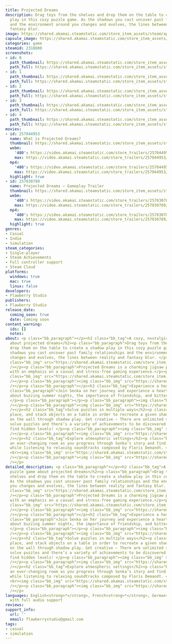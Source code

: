 ```yaml
---
title: Projected Dreams
description: Drag toys from the shelves and drop them on the table to create a shadow
  play in this cozy puzzle game. As the shadows you cast uncover past family relationships
  and the environment around you changes and evolves, the lines between reality and
  fantasy blur.
image: https://shared.akamai.steamstatic.com/store_item_assets/steam/apps/2318800/header.jpg?t=1732378426
capsule_image: https://shared.akamai.steamstatic.com/store_item_assets/steam/apps/2318800/c3507f6f9c4c7e57e8ffad80ade8c7f34ff10362/capsule_231x87.jpg?t=1732378426
categories: game
steamid: 2318800
screenshots:
- id: 0
  path_thumbnail: https://shared.akamai.steamstatic.com/store_item_assets/steam/apps/2318800/ss_f7407c08e491e44250b3f45270d81a02091f8a2c.600x338.jpg?t=1732378426
  path_full: https://shared.akamai.steamstatic.com/store_item_assets/steam/apps/2318800/ss_f7407c08e491e44250b3f45270d81a02091f8a2c.1920x1080.jpg?t=1732378426
- id: 1
  path_thumbnail: https://shared.akamai.steamstatic.com/store_item_assets/steam/apps/2318800/ss_c4ee74bf57a56c99fe0ac23a27a012ba0cde65eb.600x338.jpg?t=1732378426
  path_full: https://shared.akamai.steamstatic.com/store_item_assets/steam/apps/2318800/ss_c4ee74bf57a56c99fe0ac23a27a012ba0cde65eb.1920x1080.jpg?t=1732378426
- id: 2
  path_thumbnail: https://shared.akamai.steamstatic.com/store_item_assets/steam/apps/2318800/ss_450f7e02b004d4868c1fa82fb4c4b56efef4bff4.600x338.jpg?t=1732378426
  path_full: https://shared.akamai.steamstatic.com/store_item_assets/steam/apps/2318800/ss_450f7e02b004d4868c1fa82fb4c4b56efef4bff4.1920x1080.jpg?t=1732378426
- id: 3
  path_thumbnail: https://shared.akamai.steamstatic.com/store_item_assets/steam/apps/2318800/ss_b004fba3c32073fb535f07ab63c7505bb9d7f40a.600x338.jpg?t=1732378426
  path_full: https://shared.akamai.steamstatic.com/store_item_assets/steam/apps/2318800/ss_b004fba3c32073fb535f07ab63c7505bb9d7f40a.1920x1080.jpg?t=1732378426
- id: 4
  path_thumbnail: https://shared.akamai.steamstatic.com/store_item_assets/steam/apps/2318800/ss_b6aa217a98e02da54b59ef722bf7580c622b6986.600x338.jpg?t=1732378426
  path_full: https://shared.akamai.steamstatic.com/store_item_assets/steam/apps/2318800/ss_b6aa217a98e02da54b59ef722bf7580c622b6986.1920x1080.jpg?t=1732378426
movies:
- id: 257044953
  name: What is Projected Dreams?
  thumbnail: https://shared.akamai.steamstatic.com/store_item_assets/steam/apps/257044953/movie.293x165.jpg?t=1723215814
  webm:
    '480': https://video.akamai.steamstatic.com/store_trailers/257044953/movie480_vp9.webm?t=1723215814
    max: https://video.akamai.steamstatic.com/store_trailers/257044953/movie_max_vp9.webm?t=1723215814
  mp4:
    '480': https://video.akamai.steamstatic.com/store_trailers/257044953/movie480.mp4?t=1723215814
    max: https://video.akamai.steamstatic.com/store_trailers/257044953/movie_max.mp4?t=1723215814
  highlight: true
- id: 257030789
  name: Projected Dreams – Gameplay Trailer
  thumbnail: https://shared.akamai.steamstatic.com/store_item_assets/steam/apps/257030789/movie.293x165.jpg?t=1718272512
  webm:
    '480': https://video.akamai.steamstatic.com/store_trailers/257030789/movie480_vp9.webm?t=1718272512
    max: https://video.akamai.steamstatic.com/store_trailers/257030789/movie_max_vp9.webm?t=1718272512
  mp4:
    '480': https://video.akamai.steamstatic.com/store_trailers/257030789/movie480.mp4?t=1718272512
    max: https://video.akamai.steamstatic.com/store_trailers/257030789/movie_max.mp4?t=1718272512
  highlight: true
genres:
- Casual
- Indie
- Simulation
steam_categories:
- Single-player
- Steam Achievements
- Full controller support
- Steam Cloud
platforms:
  windows: true
  mac: true
  linux: false
developers:
- Flawberry Studio
publishers:
- Flawberry Studio
release_date:
  coming_soon: true
  date: Coming soon
content_warning:
  ids: []
  notes:
about: <p class="bb_paragraph"></p><h2 class="bb_tag">A cozy, nostalgic puzzle game
  about projected dreams</h2><p class="bb_paragraph">Drag toys from the shelves and
  drop them on the table to create a shadow play in this cozy puzzle game. As the
  shadows you cast uncover past family relationships and the environment around you
  changes and evolves, the lines between reality and fantasy blur. </p><p class="bb_paragraph"><img
  class="bb_img" src="https://shared.akamai.steamstatic.com/store_item_assets/steam/apps/2318800/extras/divider.png?t=1732378426"
  /></p><p class="bb_paragraph">Projected Dreams is a charming jigsaw puzzle game
  with an emphasis on a casual and stress-free gaming experience.</p><p class="bb_paragraph"><img
  class="bb_img" src="https://shared.akamai.steamstatic.com/store_item_assets/steam/apps/2318800/extras/PD_Story_new.png?t=1732378426"
  /></p><p class="bb_paragraph"><img class="bb_img" src="https://shared.akamai.steamstatic.com/store_item_assets/steam/apps/2318800/extras/divider.png?t=1732378426"
  /></p><p class="bb_paragraph"></p><h2 class="bb_tag">Experience a heartfelt story</h2><p
  class="bb_paragraph">Join Senka on her journey and experience a heartwarming story
  about buzzing summer nights, the importance of friendship, and bittersweet goodbyes.
  </p><p class="bb_paragraph"></p><p class="bb_paragraph"><img class="bb_img" src="https://shared.akamai.steamstatic.com/store_item_assets/steam/apps/2318800/extras/Photo-Gifs.gif?t=1732378426"
  /></p><p class="bb_paragraph"><img class="bb_img" src="https://shared.akamai.steamstatic.com/store_item_assets/steam/apps/2318800/extras/divider.png?t=1732378426"
  /></p><h2 class="bb_tag">Solve puzzles in multiple ways</h2><p class="bb_paragraph">Rotate,
  place, and stack objects on a table in order to recreate a given shadow silhouette
  on the wall through shadow play. Get creative – There are unlimited solutions to
  solve puzzles and there’s a variety of achievements to be discovered. You may even
  find hidden levels! </p><p class="bb_paragraph"><img class="bb_img" src="https://shared.akamai.steamstatic.com/store_item_assets/steam/apps/2318800/extras/Building-Gifs.gif?t=1732378426"
  /></p><p class="bb_paragraph"><img class="bb_img" src="https://shared.akamai.steamstatic.com/store_item_assets/steam/apps/2318800/extras/divider.png?t=1732378426"
  /></p><h2 class="bb_tag">Explore atmospheric settings</h2><p class="bb_paragraph">Experience
  an ever-changing room as you progress through Senka’s story and find new peculiarities
  while listening to relaxing soundtracks composed by Floris Demandt. </p><p class="bb_paragraph">
  <br><img class="bb_img" src="https://shared.akamai.steamstatic.com/store_item_assets/steam/apps/2318800/extras/Setting-Gif.gif?t=1732378426"
  /></p><p class="bb_paragraph"><img class="bb_img" src="https://shared.akamai.steamstatic.com/store_item_assets/steam/apps/2318800/extras/divider.png?t=1732378426"
  /></p>
detailed_description: <p class="bb_paragraph"></p><h2 class="bb_tag">A cozy, nostalgic
  puzzle game about projected dreams</h2><p class="bb_paragraph">Drag toys from the
  shelves and drop them on the table to create a shadow play in this cozy puzzle game.
  As the shadows you cast uncover past family relationships and the environment around
  you changes and evolves, the lines between reality and fantasy blur. </p><p class="bb_paragraph"><img
  class="bb_img" src="https://shared.akamai.steamstatic.com/store_item_assets/steam/apps/2318800/extras/divider.png?t=1732378426"
  /></p><p class="bb_paragraph">Projected Dreams is a charming jigsaw puzzle game
  with an emphasis on a casual and stress-free gaming experience.</p><p class="bb_paragraph"><img
  class="bb_img" src="https://shared.akamai.steamstatic.com/store_item_assets/steam/apps/2318800/extras/PD_Story_new.png?t=1732378426"
  /></p><p class="bb_paragraph"><img class="bb_img" src="https://shared.akamai.steamstatic.com/store_item_assets/steam/apps/2318800/extras/divider.png?t=1732378426"
  /></p><p class="bb_paragraph"></p><h2 class="bb_tag">Experience a heartfelt story</h2><p
  class="bb_paragraph">Join Senka on her journey and experience a heartwarming story
  about buzzing summer nights, the importance of friendship, and bittersweet goodbyes.
  </p><p class="bb_paragraph"></p><p class="bb_paragraph"><img class="bb_img" src="https://shared.akamai.steamstatic.com/store_item_assets/steam/apps/2318800/extras/Photo-Gifs.gif?t=1732378426"
  /></p><p class="bb_paragraph"><img class="bb_img" src="https://shared.akamai.steamstatic.com/store_item_assets/steam/apps/2318800/extras/divider.png?t=1732378426"
  /></p><h2 class="bb_tag">Solve puzzles in multiple ways</h2><p class="bb_paragraph">Rotate,
  place, and stack objects on a table in order to recreate a given shadow silhouette
  on the wall through shadow play. Get creative – There are unlimited solutions to
  solve puzzles and there’s a variety of achievements to be discovered. You may even
  find hidden levels! </p><p class="bb_paragraph"><img class="bb_img" src="https://shared.akamai.steamstatic.com/store_item_assets/steam/apps/2318800/extras/Building-Gifs.gif?t=1732378426"
  /></p><p class="bb_paragraph"><img class="bb_img" src="https://shared.akamai.steamstatic.com/store_item_assets/steam/apps/2318800/extras/divider.png?t=1732378426"
  /></p><h2 class="bb_tag">Explore atmospheric settings</h2><p class="bb_paragraph">Experience
  an ever-changing room as you progress through Senka’s story and find new peculiarities
  while listening to relaxing soundtracks composed by Floris Demandt. </p><p class="bb_paragraph">
  <br><img class="bb_img" src="https://shared.akamai.steamstatic.com/store_item_assets/steam/apps/2318800/extras/Setting-Gif.gif?t=1732378426"
  /></p><p class="bb_paragraph"><img class="bb_img" src="https://shared.akamai.steamstatic.com/store_item_assets/steam/apps/2318800/extras/divider.png?t=1732378426"
  /></p>
languages: English<strong>*</strong>, French<strong>*</strong>, German<strong>*</strong><br><strong>*</strong>languages
  with full audio support
reviews:
support_info:
  url: ''
  email: flawberrystudio@gmail.com
tags:
- casual
- simulation
---
```

